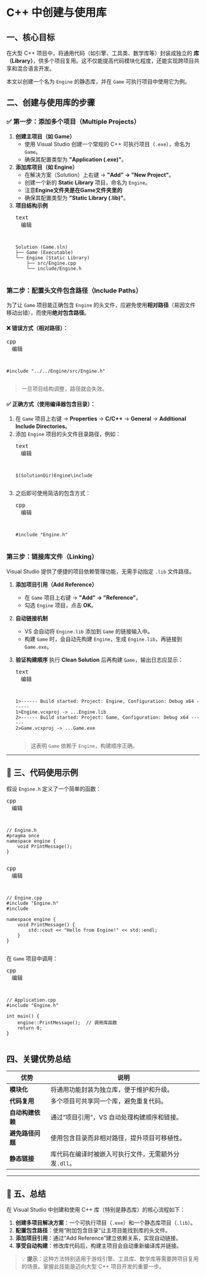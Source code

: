 # **C++ 中创建与使用库**

## 一、核心目标

在大型 C++ 项目中，将通用代码（如引擎、工具类、数学库等）封装成独立的 **库（Library）**，供多个项目复用。这不仅能提高代码模块化程度，还能实现跨项目共享和混合语言开发。

本文以创建一个名为 `Engine` 的静态库，并在 `Game` 可执行项目中使用它为例。


## 二、创建与使用库的步骤

### ✅ 第一步：添加多个项目（Multiple Projects）

1. **创建主项目（如 Game）**
   * 使用 Visual Studio 创建一个常规的 C++ 可执行项目（`.exe`），命名为 `Game`。
   * 确保其配置类型为 **"Application (.exe)"**。
2. **添加库项目（如 Engine）**
   * 在解决方案（Solution）上右键 → **"Add" → "New Project"**。
   * 创建一个新的 **Static Library** 项目，命名为 `Engine`。
   * 注意**Engine文件夹是在Game文件夹里的**
   * 确保其配置类型为 **"Static Library (.lib)"**。
3. **项目结构示例**
   <pre><div class="contain-layout-style rounded-12 bg-capsule relative flex min-h-[2em] flex-col"><div class="rounded-[12px] bg-[#fff]"><div class="h-[42px] sticky top-0 z-10 bg-capsule"><div class="flex items-center h-[42px] p-3 text-[14px] border border-[var(--ty-line-border)]"><span class="font-medium mr-auto first-letter:uppercase text-[rgba(17,17,51,0.7)]">text</span><div class="flex items-center gap-4"><div class="flex items-center justify-center gap-[2px] cursor-pointer text-[rgba(17,17,51,0.7)] hover:text-[#4433ff]"><span role="img" class="anticon size-4 cursor-pointer"><svg width="1em" height="1em" fill="currentColor" aria-hidden="true" focusable="false" class=""><use xlink:href="#appicon-editingTools-line"></use></svg></span><span class="mt-[2px] text-[12px]">编辑</span></div><div class="flex cursor-pointer gap-1 text-[rgba(17,17,51,0.7)] hover:text-[#4433ff]"><span role="img" class="anticon"><svg width="1em" height="1em" fill="currentColor" aria-hidden="true" focusable="false" class=""><use xlink:href="#appicon-sun-line"></use></svg></span></div><span role="img" tabindex="-1" class="anticon flex cursor-pointer items-center text-[rgba(17,17,51,0.7)] hover:text-[#4433ff]"><svg width="1em" height="1em" fill="currentColor" aria-hidden="true" focusable="false" class=""><use xlink:href="#appicon-copy-line"></use></svg></span></div></div></div><pre><code><span>Solution (Game.sln)
   </span>├── Game (Executable)
   <span>└── Engine (</span><span>Static</span><span> Library)
   </span>    ├── src/Engine.cpp
   <span>    └── </span><span>include</span><span>/Engine.h</span></code></pre></div></div></pre>


### 第二步：配置头文件包含路径（Include Paths）

为了让 `Game` 项目能正确包含 `Engine` 的头文件，应避免使用**相对路径**（易因文件移动出错），而使用**绝对包含路径**。

#### ❌ 错误方式（相对路径）：

<pre><div class="contain-layout-style rounded-12 bg-capsule relative flex min-h-[2em] flex-col"><div class="rounded-[12px] bg-[#fff]"><div class="h-[42px] sticky top-0 z-10 bg-capsule"><div class="flex items-center h-[42px] p-3 text-[14px] border border-[var(--ty-line-border)]"><span class="font-medium mr-auto first-letter:uppercase text-[rgba(17,17,51,0.7)]">cpp</span><div class="flex items-center gap-4"><div class="flex items-center justify-center gap-[2px] cursor-pointer text-[rgba(17,17,51,0.7)] hover:text-[#4433ff]"><span role="img" class="anticon size-4 cursor-pointer"><svg width="1em" height="1em" fill="currentColor" aria-hidden="true" focusable="false" class=""><use xlink:href="#appicon-editingTools-line"></use></svg></span><span class="mt-[2px] text-[12px]">编辑</span></div><div class="flex cursor-pointer gap-1 text-[rgba(17,17,51,0.7)] hover:text-[#4433ff]"><span role="img" class="anticon"><svg width="1em" height="1em" fill="currentColor" aria-hidden="true" focusable="false" class=""><use xlink:href="#appicon-sun-line"></use></svg></span></div><span role="img" tabindex="-1" class="anticon flex cursor-pointer items-center text-[rgba(17,17,51,0.7)] hover:text-[#4433ff]"><svg width="1em" height="1em" fill="currentColor" aria-hidden="true" focusable="false" class=""><use xlink:href="#appicon-copy-line"></use></svg></span></div></div></div><pre><code><span>#</span>include<span> </span>"../../Engine/src/Engine.h"</code></pre></div></div></pre>

> 一旦项目结构调整，路径就会失效。

#### ✅ 正确方式（使用编译器包含目录）：

1. 在 `Game` 项目上右键 → **Properties** → **C/C++** → **General** → **Additional Include Directories**。
2. 添加 `Engine` 项目的头文件目录路径，例如：
   <pre><div class="contain-layout-style rounded-12 bg-capsule relative flex min-h-[2em] flex-col"><div class="rounded-[12px] bg-[#fff]"><div class="h-[42px] sticky top-0 z-10 bg-capsule"><div class="flex items-center h-[42px] p-3 text-[14px] border border-[var(--ty-line-border)]"><span class="font-medium mr-auto first-letter:uppercase text-[rgba(17,17,51,0.7)]">text</span><div class="flex items-center gap-4"><div class="flex items-center justify-center gap-[2px] cursor-pointer text-[rgba(17,17,51,0.7)] hover:text-[#4433ff]"><span role="img" class="anticon size-4 cursor-pointer"><svg width="1em" height="1em" fill="currentColor" aria-hidden="true" focusable="false" class=""><use xlink:href="#appicon-editingTools-line"></use></svg></span><span class="mt-[2px] text-[12px]">编辑</span></div><div class="flex cursor-pointer gap-1 text-[rgba(17,17,51,0.7)] hover:text-[#4433ff]"><span role="img" class="anticon"><svg width="1em" height="1em" fill="currentColor" aria-hidden="true" focusable="false" class=""><use xlink:href="#appicon-sun-line"></use></svg></span></div><span role="img" tabindex="-1" class="anticon flex cursor-pointer items-center text-[rgba(17,17,51,0.7)] hover:text-[#4433ff]"><svg width="1em" height="1em" fill="currentColor" aria-hidden="true" focusable="false" class=""><use xlink:href="#appicon-copy-line"></use></svg></span></div></div></div><pre><code><span>$(SolutionDir)Engine\include</span></code></pre></div></div></pre>
3. 之后即可使用简洁的包含方式：
   <pre><div class="contain-layout-style rounded-12 bg-capsule relative flex min-h-[2em] flex-col"><div class="rounded-[12px] bg-[#fff]"><div class="h-[42px] sticky top-0 z-10 bg-capsule"><div class="flex items-center h-[42px] p-3 text-[14px] border border-[var(--ty-line-border)]"><span class="font-medium mr-auto first-letter:uppercase text-[rgba(17,17,51,0.7)]">cpp</span><div class="flex items-center gap-4"><div class="flex items-center justify-center gap-[2px] cursor-pointer text-[rgba(17,17,51,0.7)] hover:text-[#4433ff]"><span role="img" class="anticon size-4 cursor-pointer"><svg width="1em" height="1em" fill="currentColor" aria-hidden="true" focusable="false" class=""><use xlink:href="#appicon-editingTools-line"></use></svg></span><span class="mt-[2px] text-[12px]">编辑</span></div><div class="flex cursor-pointer gap-1 text-[rgba(17,17,51,0.7)] hover:text-[#4433ff]"><span role="img" class="anticon"><svg width="1em" height="1em" fill="currentColor" aria-hidden="true" focusable="false" class=""><use xlink:href="#appicon-sun-line"></use></svg></span></div><span role="img" tabindex="-1" class="anticon flex cursor-pointer items-center text-[rgba(17,17,51,0.7)] hover:text-[#4433ff]"><svg width="1em" height="1em" fill="currentColor" aria-hidden="true" focusable="false" class=""><use xlink:href="#appicon-copy-line"></use></svg></span></div></div></div><pre><code><span>#</span>include<span> </span>"Engine.h"</code></pre></div></div></pre>


### 第三步：链接库文件（Linking）

Visual Studio 提供了便捷的项目依赖管理功能，无需手动指定 `.lib` 文件路径。

1. **添加项目引用（Add Reference）**

   * 在 `Game` 项目上右键 → **"Add" → "Reference"**。
   * 勾选 `Engine` 项目，点击 **OK**。
2. **自动链接机制**

   * VS 会自动将 `Engine.lib` 添加到 `Game` 的链接输入中。
   * 构建 `Game` 时，会自动先构建 `Engine`，生成 `Engine.lib`，再链接到 `Game.exe`。
3. **验证构建顺序** 执行 **Clean Solution** 后再构建 `Game`，输出日志应显示：

   <pre><div class="contain-layout-style rounded-12 bg-capsule relative flex min-h-[2em] flex-col"><div class="rounded-[12px] bg-[#fff]"><div class="h-[42px] sticky top-0 z-10 bg-capsule"><div class="flex items-center h-[42px] p-3 text-[14px] border border-[var(--ty-line-border)]"><span class="font-medium mr-auto first-letter:uppercase text-[rgba(17,17,51,0.7)]">text</span><div class="flex items-center gap-4"><div class="flex items-center justify-center gap-[2px] cursor-pointer text-[rgba(17,17,51,0.7)] hover:text-[#4433ff]"><span role="img" class="anticon size-4 cursor-pointer"><svg width="1em" height="1em" fill="currentColor" aria-hidden="true" focusable="false" class=""><use xlink:href="#appicon-editingTools-line"></use></svg></span><span class="mt-[2px] text-[12px]">编辑</span></div><div class="flex cursor-pointer gap-1 text-[rgba(17,17,51,0.7)] hover:text-[#4433ff]"><span role="img" class="anticon"><svg width="1em" height="1em" fill="currentColor" aria-hidden="true" focusable="false" class=""><use xlink:href="#appicon-sun-line"></use></svg></span></div><span role="img" tabindex="-1" class="anticon flex cursor-pointer items-center text-[rgba(17,17,51,0.7)] hover:text-[#4433ff]"><svg width="1em" height="1em" fill="currentColor" aria-hidden="true" focusable="false" class=""><use xlink:href="#appicon-copy-line"></use></svg></span></div></div></div><pre><code><span>1></span><span class="bash">------ Build started: Project: Engine, Configuration: Debug x64 ------</span><span>
   </span><span></span><span>1></span><span class="bash">Engine.vcxproj -> ...Engine.lib</span><span>
   </span><span></span><span>2></span><span class="bash">------ Build started: Project: Game, Configuration: Debug x64 ------</span><span>
   </span><span></span><span>2></span><span class="bash">Game.vcxproj -> ...Game.exe</span></code></pre></div></div></pre>

   > 这表明 `Game` 依赖于 `Engine`，构建顺序正确。
   >

---

## 🧩 三、代码使用示例

假设 `Engine.h` 定义了一个简单的函数：

<pre><div class="contain-layout-style rounded-12 bg-capsule relative flex min-h-[2em] flex-col"><div class="rounded-[12px] bg-[#fff]"><div class="h-[42px] sticky top-0 z-10 bg-capsule"><div class="flex items-center h-[42px] p-3 text-[14px] border border-[var(--ty-line-border)]"><span class="font-medium mr-auto first-letter:uppercase text-[rgba(17,17,51,0.7)]">cpp</span><div class="flex items-center gap-4"><div class="flex items-center justify-center gap-[2px] cursor-pointer text-[rgba(17,17,51,0.7)] hover:text-[#4433ff]"><span role="img" class="anticon size-4 cursor-pointer"><svg width="1em" height="1em" fill="currentColor" aria-hidden="true" focusable="false" class=""><use xlink:href="#appicon-editingTools-line"></use></svg></span><span class="mt-[2px] text-[12px]">编辑</span></div><div class="flex cursor-pointer gap-1 text-[rgba(17,17,51,0.7)] hover:text-[#4433ff]"><span role="img" class="anticon"><svg width="1em" height="1em" fill="currentColor" aria-hidden="true" focusable="false" class=""><use xlink:href="#appicon-sun-line"></use></svg></span></div><span role="img" tabindex="-1" class="anticon flex cursor-pointer items-center text-[rgba(17,17,51,0.7)] hover:text-[#4433ff]"><svg width="1em" height="1em" fill="currentColor" aria-hidden="true" focusable="false" class=""><use xlink:href="#appicon-copy-line"></use></svg></span></div></div></div><pre><code><span>// Engine.h</span><span>
</span><span></span><span>#</span>pragma<span> once</span><span>
</span><span></span><span>namespace</span><span> engine {
</span><span>    </span>void PrintMessage()<span>;
</span>}</code></pre></div></div></pre>

<pre><div class="contain-layout-style rounded-12 bg-capsule relative flex min-h-[2em] flex-col"><div class="rounded-[12px] bg-[#fff]"><div class="h-[42px] sticky top-0 z-10 bg-capsule"><div class="flex items-center h-[42px] p-3 text-[14px] border border-[var(--ty-line-border)]"><span class="font-medium mr-auto first-letter:uppercase text-[rgba(17,17,51,0.7)]">cpp</span><div class="flex items-center gap-4"><div class="flex items-center justify-center gap-[2px] cursor-pointer text-[rgba(17,17,51,0.7)] hover:text-[#4433ff]"><span role="img" class="anticon size-4 cursor-pointer"><svg width="1em" height="1em" fill="currentColor" aria-hidden="true" focusable="false" class=""><use xlink:href="#appicon-editingTools-line"></use></svg></span><span class="mt-[2px] text-[12px]">编辑</span></div><div class="flex cursor-pointer gap-1 text-[rgba(17,17,51,0.7)] hover:text-[#4433ff]"><span role="img" class="anticon"><svg width="1em" height="1em" fill="currentColor" aria-hidden="true" focusable="false" class=""><use xlink:href="#appicon-sun-line"></use></svg></span></div><span role="img" tabindex="-1" class="anticon flex cursor-pointer items-center text-[rgba(17,17,51,0.7)] hover:text-[#4433ff]"><svg width="1em" height="1em" fill="currentColor" aria-hidden="true" focusable="false" class=""><use xlink:href="#appicon-copy-line"></use></svg></span></div></div></div><pre><code><span>// Engine.cpp</span><span>
</span><span></span><span>#</span>include<span> </span>"Engine.h"<span>
</span><span></span><span>#</span>include<span> </span><iostream><span>
</span>
<span></span><span>namespace</span><span> engine {
</span><span>    </span>void PrintMessage() <span>{
</span><span>        </span><span>std</span><span>::</span><span>cout</span><span> << </span><span>"Hello from Engine!"</span><span> << </span><span>std</span><span>::</span><span>endl</span><span>;
</span>    }
}</code></pre></div></div></pre>

在 `Game` 项目中调用：

<pre><div class="contain-layout-style rounded-12 bg-capsule relative flex min-h-[2em] flex-col"><div class="rounded-[12px] bg-[#fff]"><div class="h-[42px] sticky top-0 z-10 bg-capsule"><div class="flex items-center h-[42px] p-3 text-[14px] border border-[var(--ty-line-border)]"><span class="font-medium mr-auto first-letter:uppercase text-[rgba(17,17,51,0.7)]">cpp</span><div class="flex items-center gap-4"><div class="flex items-center justify-center gap-[2px] cursor-pointer text-[rgba(17,17,51,0.7)] hover:text-[#4433ff]"><span role="img" class="anticon size-4 cursor-pointer"><svg width="1em" height="1em" fill="currentColor" aria-hidden="true" focusable="false" class=""><use xlink:href="#appicon-editingTools-line"></use></svg></span><span class="mt-[2px] text-[12px]">编辑</span></div><div class="flex cursor-pointer gap-1 text-[rgba(17,17,51,0.7)] hover:text-[#4433ff]"><span role="img" class="anticon"><svg width="1em" height="1em" fill="currentColor" aria-hidden="true" focusable="false" class=""><use xlink:href="#appicon-sun-line"></use></svg></span></div><span role="img" tabindex="-1" class="anticon flex cursor-pointer items-center text-[rgba(17,17,51,0.7)] hover:text-[#4433ff]"><svg width="1em" height="1em" fill="currentColor" aria-hidden="true" focusable="false" class=""><use xlink:href="#appicon-copy-line"></use></svg></span></div></div></div><pre><code><span>// Application.cpp</span><span>
</span><span></span><span>#</span>include<span> </span>"Engine.h"<span>
</span>
<span></span>int main() <span>{
</span><span>    engine::PrintMessage();  </span><span>// 调用库函数</span><span>
</span><span>    </span><span>return</span><span> </span>0<span>;
</span>}</code></pre></div></div></pre>


## 四、关键优势总结


| 优势             | 说明                                                 |
| ---------------- | ---------------------------------------------------- |
| **模块化**       | 将通用功能封装为独立库，便于维护和升级。             |
| **代码复用**     | 多个项目可共享同一个库，避免重复代码。               |
| **自动构建依赖** | 通过“项目引用”，VS 自动处理构建顺序和链接。        |
| **避免路径问题** | 使用包含目录而非相对路径，提升项目可移植性。         |
| **静态链接**     | 库代码在编译时被嵌入可执行文件，无需额外分发`.dll`。 |

---

## 📝 五、总结

在 Visual Studio 中创建和使用 C++ 库（特别是静态库）的核心流程如下：

1. **创建多项目解决方案**：一个可执行项目（`.exe`）和一个静态库项目（`.lib`）。
2. **配置包含路径**：使用“附加包含目录”让主项目能找到库的头文件。
3. **添加项目引用**：通过“Add Reference”建立依赖关系，实现自动链接。
4. **享受自动构建**：修改库代码后，构建主项目会自动重新编译库并链接。

> 💡 **提示**：这种方法特别适用于游戏引擎、工具库、数学库等需要跨项目复用的场景。掌握此技能是迈向大型 C++ 项目开发的重要一步。
>

